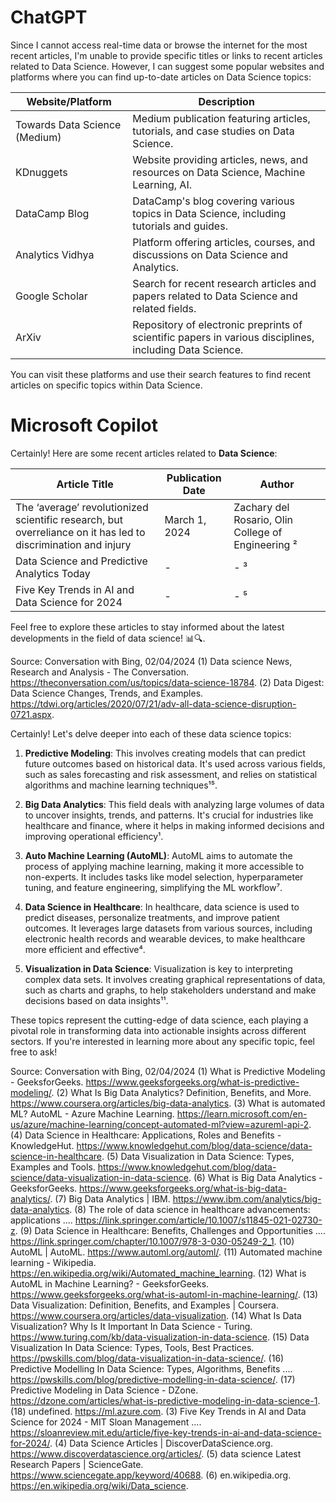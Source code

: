 # ChatGPT

Since I cannot access real-time data or browse the internet for the most recent articles, I'm unable to provide specific titles or links to recent articles related to Data Science. However, I can suggest some popular websites and platforms where you can find up-to-date articles on Data Science topics:

| Website/Platform                | Description                                                                              |
|--------------------------------|------------------------------------------------------------------------------------------|
| Towards Data Science (Medium)  | Medium publication featuring articles, tutorials, and case studies on Data Science.      |
| KDnuggets                      | Website providing articles, news, and resources on Data Science, Machine Learning, AI.   |
| DataCamp Blog                  | DataCamp's blog covering various topics in Data Science, including tutorials and guides. |
| Analytics Vidhya               | Platform offering articles, courses, and discussions on Data Science and Analytics.      |
| Google Scholar                 | Search for recent research articles and papers related to Data Science and related fields. |
| ArXiv                          | Repository of electronic preprints of scientific papers in various disciplines, including Data Science. |

You can visit these platforms and use their search features to find recent articles on specific topics within Data Science.


# Microsoft Copilot

Certainly! Here are some recent articles related to **Data Science**:

| **Article Title** | **Publication Date** | **Author** |
|-------------------|-----------------------|------------|
| The ‘average’ revolutionized scientific research, but overreliance on it has led to discrimination and injury | March 1, 2024 | Zachary del Rosario, Olin College of Engineering ² |
| Data Science and Predictive Analytics Today | - | - ³ |
| Five Key Trends in AI and Data Science for 2024 | - | - ⁵ |

Feel free to explore these articles to stay informed about the latest developments in the field of data science! 📊🔍.

Source: Conversation with Bing, 02/04/2024
(1) Data science News, Research and Analysis - The Conversation. https://theconversation.com/us/topics/data-science-18784.
(2) Data Digest: Data Science Changes, Trends, and Examples. https://tdwi.org/articles/2020/07/21/adv-all-data-science-disruption-0721.aspx.

Certainly! Let's delve deeper into each of these data science topics:

1. **Predictive Modeling**: This involves creating models that can predict future outcomes based on historical data. It's used across various fields, such as sales forecasting and risk assessment, and relies on statistical algorithms and machine learning techniques¹⁵.

2. **Big Data Analytics**: This field deals with analyzing large volumes of data to uncover insights, trends, and patterns. It's crucial for industries like healthcare and finance, where it helps in making informed decisions and improving operational efficiency¹.

3. **Auto Machine Learning (AutoML)**: AutoML aims to automate the process of applying machine learning, making it more accessible to non-experts. It includes tasks like model selection, hyperparameter tuning, and feature engineering, simplifying the ML workflow⁷.

4. **Data Science in Healthcare**: In healthcare, data science is used to predict diseases, personalize treatments, and improve patient outcomes. It leverages large datasets from various sources, including electronic health records and wearable devices, to make healthcare more efficient and effective⁴.

5. **Visualization in Data Science**: Visualization is key to interpreting complex data sets. It involves creating graphical representations of data, such as charts and graphs, to help stakeholders understand and make decisions based on data insights¹¹.

These topics represent the cutting-edge of data science, each playing a pivotal role in transforming data into actionable insights across different sectors. If you're interested in learning more about any specific topic, feel free to ask!

Source: Conversation with Bing, 02/04/2024
(1) What is Predictive Modeling - GeeksforGeeks. https://www.geeksforgeeks.org/what-is-predictive-modeling/.
(2) What Is Big Data Analytics? Definition, Benefits, and More. https://www.coursera.org/articles/big-data-analytics.
(3) What is automated ML? AutoML - Azure Machine Learning. https://learn.microsoft.com/en-us/azure/machine-learning/concept-automated-ml?view=azureml-api-2.
(4) Data Science in Healthcare: Applications, Roles and Benefits - KnowledgeHut. https://www.knowledgehut.com/blog/data-science/data-science-in-healthcare.
(5) Data Visualization in Data Science: Types, Examples and Tools. https://www.knowledgehut.com/blog/data-science/data-visualization-in-data-science.
(6) What is Big Data Analytics - GeeksforGeeks. https://www.geeksforgeeks.org/what-is-big-data-analytics/.
(7) Big Data Analytics | IBM. https://www.ibm.com/analytics/big-data-analytics.
(8) The role of data science in healthcare advancements: applications .... https://link.springer.com/article/10.1007/s11845-021-02730-z.
(9) Data Science in Healthcare: Benefits, Challenges and Opportunities .... https://link.springer.com/chapter/10.1007/978-3-030-05249-2_1.
(10) AutoML | AutoML. https://www.automl.org/automl/.
(11) Automated machine learning - Wikipedia. https://en.wikipedia.org/wiki/Automated_machine_learning.
(12) What is AutoML in Machine Learning? - GeeksforGeeks. https://www.geeksforgeeks.org/what-is-automl-in-machine-learning/.
(13) Data Visualization: Definition, Benefits, and Examples | Coursera. https://www.coursera.org/articles/data-visualization.
(14) What Is Data Visualization? Why Is It Important In Data Science - Turing. https://www.turing.com/kb/data-visualization-in-data-science.
(15) Data Visualization In Data Science: Types, Tools, Best Practices. https://pwskills.com/blog/data-visualization-in-data-science/.
(16) Predictive Modelling In Data Science: Types, Algorithms, Benefits .... https://pwskills.com/blog/predictive-modelling-in-data-science/.
(17) Predictive Modeling in Data Science - DZone. https://dzone.com/articles/what-is-predictive-modeling-in-data-science-1.
(18) undefined. https://ml.azure.com.
(3) Five Key Trends in AI and Data Science for 2024 - MIT Sloan Management .... https://sloanreview.mit.edu/article/five-key-trends-in-ai-and-data-science-for-2024/.
(4) Data Science Articles | DiscoverDataScience.org. https://www.discoverdatascience.org/articles/.
(5) data science Latest Research Papers | ScienceGate. https://www.sciencegate.app/keyword/40688.
(6) en.wikipedia.org. https://en.wikipedia.org/wiki/Data_science.
